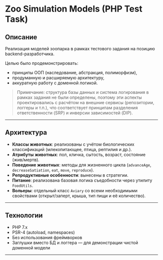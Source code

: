 # Zoo Simulation Models (PHP Test Task)

## Описание

Реализация моделей зоопарка в рамках тестового задания на позицию backend-разработчика.

Целью было продемонстрировать:
- принципы ООП (наследование, абстракция, полиморфизм),
- продуманную и расширяемую архитектуру,
- аккуратную работу с доменной логикой.

>  Примечание: структура базы данных и система логирования в рамках задания не были определены, поэтому эти аспекты проектировались с расчётом на внешние сервисы (репозитории, логгеры и т.п.), что соответствует принципам разделения ответственности (SRP) и инверсии зависимостей (DIP).

---

## Архитектура

- **Классы животных**: реализованы с учётом биологических классификаций (млекопитающее, птица, рептилия и др.).
- **Атрибуты животных**: пол, кличка, сытость, возраст, состояние (жив/мертв).
- **Поведение животных**: методы для жизненного цикла (`advanceAge`, `decreaseSatiation`, `eat`, `move`, `reproduce`).
- **Репродуктивные особенности**: вынесены в стратегии.
- **Питание**: реализована базовая логика съедобности через утилиту `FoodUtils`.
- **Вольеры**: отдельный класс `Aviary` со всеми необходимыми свойствами (открыт/заперт, крыша, тип пищи и её количество).

---

## Технологии

- PHP 7.x
- PSR-4 (autoload, namespaces)
- Без использования фреймворков
- Заглушки вместо БД и логгера — для демонстрации чистой доменной модели

---

